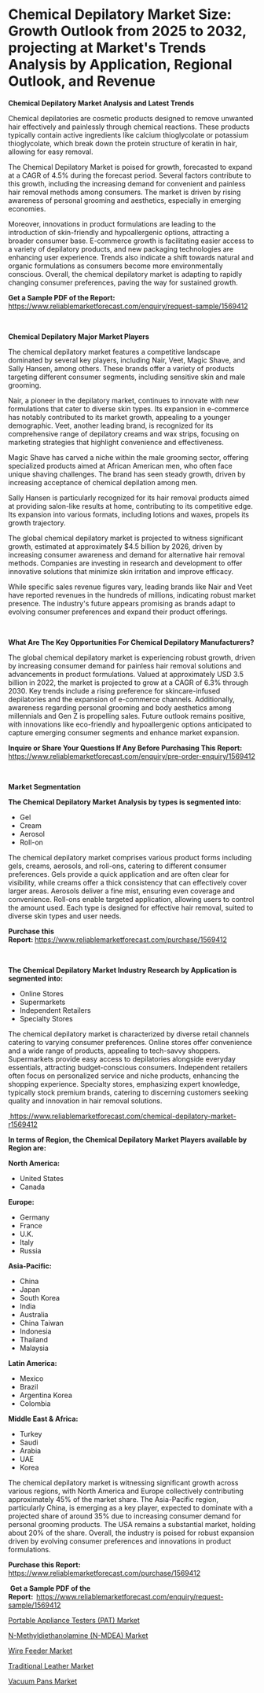 <p><h1>Chemical Depilatory Market Size: Growth Outlook from 2025 to 2032, projecting at Market's Trends Analysis by Application, Regional Outlook, and Revenue</h1></p><p><strong>Chemical Depilatory Market Analysis and Latest Trends</strong></p>
<p><p>Chemical depilatories are cosmetic products designed to remove unwanted hair effectively and painlessly through chemical reactions. These products typically contain active ingredients like calcium thioglycolate or potassium thioglycolate, which break down the protein structure of keratin in hair, allowing for easy removal. </p><p>The Chemical Depilatory Market is poised for growth, forecasted to expand at a CAGR of 4.5% during the forecast period. Several factors contribute to this growth, including the increasing demand for convenient and painless hair removal methods among consumers. The market is driven by rising awareness of personal grooming and aesthetics, especially in emerging economies. </p><p>Moreover, innovations in product formulations are leading to the introduction of skin-friendly and hypoallergenic options, attracting a broader consumer base. E-commerce growth is facilitating easier access to a variety of depilatory products, and new packaging technologies are enhancing user experience. Trends also indicate a shift towards natural and organic formulations as consumers become more environmentally conscious. Overall, the chemical depilatory market is adapting to rapidly changing consumer preferences, paving the way for sustained growth.</p></p>
<p><strong>Get a Sample PDF of the Report:&nbsp;</strong> <a href="https://www.reliablemarketforecast.com/enquiry/request-sample/1569412?utm_campaign=1998&utm_medium=2&utm_source=Github&utm_content=ia&utm_term=25032025&utm_id=chemical-depilatory">https://www.reliablemarketforecast.com/enquiry/request-sample/1569412</a></p>
<p>&nbsp;</p>
<p><strong>Chemical Depilatory Major Market Players</strong></p>
<p><p>The chemical depilatory market features a competitive landscape dominated by several key players, including Nair, Veet, Magic Shave, and Sally Hansen, among others. These brands offer a variety of products targeting different consumer segments, including sensitive skin and male grooming.</p><p>Nair, a pioneer in the depilatory market, continues to innovate with new formulations that cater to diverse skin types. Its expansion in e-commerce has notably contributed to its market growth, appealing to a younger demographic. Veet, another leading brand, is recognized for its comprehensive range of depilatory creams and wax strips, focusing on marketing strategies that highlight convenience and effectiveness.</p><p>Magic Shave has carved a niche within the male grooming sector, offering specialized products aimed at African American men, who often face unique shaving challenges. The brand has seen steady growth, driven by increasing acceptance of chemical depilation among men.</p><p>Sally Hansen is particularly recognized for its hair removal products aimed at providing salon-like results at home, contributing to its competitive edge. Its expansion into various formats, including lotions and waxes, propels its growth trajectory.</p><p>The global chemical depilatory market is projected to witness significant growth, estimated at approximately $4.5 billion by 2026, driven by increasing consumer awareness and demand for alternative hair removal methods. Companies are investing in research and development to offer innovative solutions that minimize skin irritation and improve efficacy.</p><p>While specific sales revenue figures vary, leading brands like Nair and Veet have reported revenues in the hundreds of millions, indicating robust market presence. The industry's future appears promising as brands adapt to evolving consumer preferences and expand their product offerings.</p></p>
<p>&nbsp;</p>
<p><strong>What Are The Key Opportunities For Chemical Depilatory Manufacturers?</strong></p>
<p><p>The global chemical depilatory market is experiencing robust growth, driven by increasing consumer demand for painless hair removal solutions and advancements in product formulations. Valued at approximately USD 3.5 billion in 2022, the market is projected to grow at a CAGR of 6.3% through 2030. Key trends include a rising preference for skincare-infused depilatories and the expansion of e-commerce channels. Additionally, awareness regarding personal grooming and body aesthetics among millennials and Gen Z is propelling sales. Future outlook remains positive, with innovations like eco-friendly and hypoallergenic options anticipated to capture emerging consumer segments and enhance market expansion.</p></p>
<p><strong>Inquire or Share Your Questions If Any Before Purchasing This Report:</strong> <a href="https://www.reliablemarketforecast.com/enquiry/pre-order-enquiry/1569412?utm_campaign=1998&utm_medium=2&utm_source=Github&utm_content=ia&utm_term=25032025&utm_id=chemical-depilatory">https://www.reliablemarketforecast.com/enquiry/pre-order-enquiry/1569412</a></p>
<p>&nbsp;</p>
<p><strong>Market Segmentation</strong></p>
<p><strong>The Chemical Depilatory Market Analysis by types is segmented into:</strong></p>
<p><ul><li>Gel</li><li>Cream</li><li>Aerosol</li><li>Roll-on</li></ul></p>
<p><p>The chemical depilatory market comprises various product forms including gels, creams, aerosols, and roll-ons, catering to different consumer preferences. Gels provide a quick application and are often clear for visibility, while creams offer a thick consistency that can effectively cover larger areas. Aerosols deliver a fine mist, ensuring even coverage and convenience. Roll-ons enable targeted application, allowing users to control the amount used. Each type is designed for effective hair removal, suited to diverse skin types and user needs.</p></p>
<p><strong>Purchase this Report:&nbsp;</strong><a href="https://www.reliablemarketforecast.com/purchase/1569412?utm_campaign=1998&utm_medium=2&utm_source=Github&utm_content=ia&utm_term=25032025&utm_id=chemical-depilatory">https://www.reliablemarketforecast.com/purchase/1569412</a></p>
<p>&nbsp;</p>
<p><strong>The Chemical Depilatory Market Industry Research by Application is segmented into:</strong></p>
<p><ul><li>Online Stores</li><li>Supermarkets</li><li>Independent Retailers</li><li>Specialty Stores</li></ul></p>
<p><p>The chemical depilatory market is characterized by diverse retail channels catering to varying consumer preferences. Online stores offer convenience and a wide range of products, appealing to tech-savvy shoppers. Supermarkets provide easy access to depilatories alongside everyday essentials, attracting budget-conscious consumers. Independent retailers often focus on personalized service and niche products, enhancing the shopping experience. Specialty stores, emphasizing expert knowledge, typically stock premium brands, catering to discerning customers seeking quality and innovation in hair removal solutions.</p></p>
<p><a href="https://www.reliablemarketforecast.com/chemical-depilatory-market-r1569412?utm_campaign=1998&utm_medium=2&utm_source=Github&utm_content=ia&utm_term=25032025&utm_id=chemical-depilatory">&nbsp;https://www.reliablemarketforecast.com/chemical-depilatory-market-r1569412</a></p>
<p><strong>In terms of Region, the Chemical Depilatory Market Players available by Region are:</strong></p>
<p>
    <p> <strong> North America: </strong>
        <ul>
            <li>United States</li>
            <li>Canada</li>
        </ul>
        </p> 
    <p> <strong> Europe: </strong>
        <ul>
            <li>Germany</li>
            <li>France</li>
            <li>U.K.</li>
            <li>Italy</li>
            <li>Russia</li>
        </ul>
        </p> 
    <p> <strong> Asia-Pacific: </strong>
        <ul>
            <li>China</li>
            <li>Japan</li>
            <li>South Korea</li>
            <li>India</li>
            <li>Australia</li>
            <li>China Taiwan</li>
            <li>Indonesia</li>
            <li>Thailand</li>
            <li>Malaysia</li>
        </ul>
        </p> 
    <p> <strong> Latin America: </strong>
        <ul>
            <li>Mexico</li>
            <li>Brazil</li>
            <li>Argentina Korea</li>
            <li>Colombia</li>
        </ul>
        </p> 
    <p> <strong> Middle East & Africa: </strong>
        <ul>
            <li>Turkey</li>
            <li>Saudi</li>
            <li>Arabia</li>
            <li>UAE</li>
            <li>Korea</li>
        </ul>
    </p>
    </p>
<p><p>The chemical depilatory market is witnessing significant growth across various regions, with North America and Europe collectively contributing approximately 45% of the market share. The Asia-Pacific region, particularly China, is emerging as a key player, expected to dominate with a projected share of around 35% due to increasing consumer demand for personal grooming products. The USA remains a substantial market, holding about 20% of the share. Overall, the industry is poised for robust expansion driven by evolving consumer preferences and innovations in product formulations.</p></p>
<p><strong>Purchase this Report: </strong><a href="https://www.reliablemarketforecast.com/purchase/1569412?utm_campaign=1998&utm_medium=2&utm_source=Github&utm_content=ia&utm_term=25032025&utm_id=chemical-depilatory">https://www.reliablemarketforecast.com/purchase/1569412</a></p>
<p>&nbsp;<strong>Get a Sample PDF of the Report:&nbsp;&nbsp;</strong><a href="https://www.reliablemarketforecast.com/enquiry/request-sample/1569412?utm_campaign=1998&utm_medium=2&utm_source=Github&utm_content=ia&utm_term=25032025&utm_id=chemical-depilatory">https://www.reliablemarketforecast.com/enquiry/request-sample/1569412</a></p>
<p><strong></strong></p>
<p><p><a href="https://github.com/dukerghostki/Market-Research-Report-List-1/blob/main/portable-appliance-testers-pat-market.md?utm_campaign=1998&utm_medium=2&utm_source=Github&utm_content=ia&utm_term=25032025&utm_id=chemical-depilatory">Portable Appliance Testers (PAT) Market</a></p><p><a href="https://github.com/ssaradulai/Market-Research-Report-List-1/blob/main/n-methyldiethanolamine-n-mdea-market.md?utm_campaign=1998&utm_medium=2&utm_source=Github&utm_content=ia&utm_term=25032025&utm_id=chemical-depilatory">N-Methyldiethanolamine (N-MDEA) Market</a></p><p><a href="https://github.com/helmeludu/Market-Research-Report-List-1/blob/main/wire-feeder-market.md?utm_campaign=1998&utm_medium=2&utm_source=Github&utm_content=ia&utm_term=25032025&utm_id=chemical-depilatory">Wire Feeder Market</a></p><p><a href="https://github.com/keohannchavo/Market-Research-Report-List-1/blob/main/traditional-leather-market.md?utm_campaign=1998&utm_medium=2&utm_source=Github&utm_content=ia&utm_term=25032025&utm_id=chemical-depilatory">Traditional Leather Market</a></p><p><a href="https://github.com/elroddrewspm/Market-Research-Report-List-1/blob/main/vacuum-pans-market.md?utm_campaign=1998&utm_medium=2&utm_source=Github&utm_content=ia&utm_term=25032025&utm_id=chemical-depilatory">Vacuum Pans Market</a></p></p>
